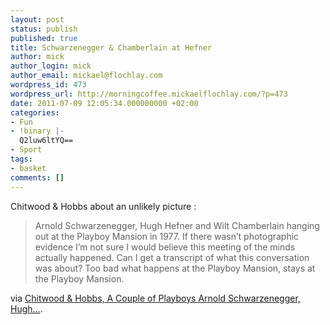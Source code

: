 ```yaml
---
layout: post
status: publish
published: true
title: Schwarzenegger & Chamberlain at Hefner
author: mick
author_login: mick
author_email: mickael@flochlay.com
wordpress_id: 473
wordpress_url: http://morningcoffee.mickaelflochlay.com/?p=473
date: 2011-07-09 12:05:34.000000000 +02:00
categories:
- Fun
- !binary |-
  Q2luw6ltYQ==
- Sport
tags:
- basket
comments: []
---
```

Chitwood &amp; Hobbs about an unlikely picture :
<blockquote>Arnold Schwarzenegger, Hugh Hefner and Wilt Chamberlain hanging out at the Playboy Mansion in 1977. If there wasn’t photographic evidence I’m not sure I would believe this meeting of the minds actually happened. Can I get a transcript of what this conversation was about? Too bad what happens at the Playboy Mansion, stays at the Playboy Mansion.</blockquote>
via <a href="http://chitwoodandhobbs.com/post/7353256178/a-couple-of-playboys">Chitwood &amp; Hobbs, A Couple of Playboys Arnold Schwarzenegger, Hugh...</a>.
